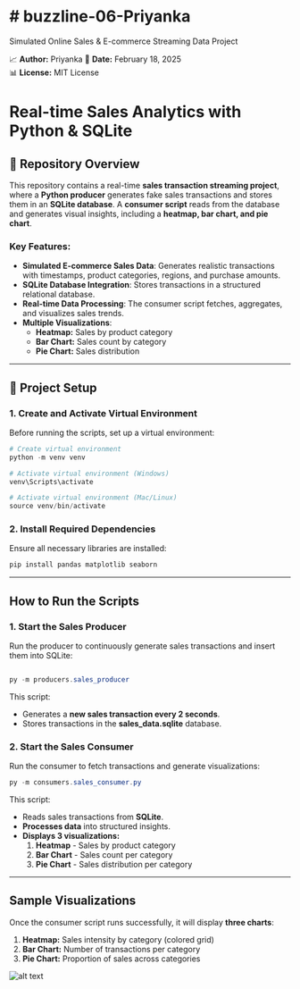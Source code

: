 # # buzzline-06-Priyanka
Simulated Online Sales &amp; E-commerce Streaming Data Project

📈 **Author:** Priyanka 
📅 **Date:** February 18, 2025  
📊 **License:** MIT License

#  Real-time Sales Analytics with Python & SQLite

## 📂 Repository Overview
This repository contains a real-time **sales transaction streaming project**, where a **Python producer** generates fake sales transactions and stores them in an **SQLite database**. A **consumer script** reads from the database and generates visual insights, including a **heatmap, bar chart, and pie chart**.

###  **Key Features:**
- **Simulated E-commerce Sales Data**: Generates realistic transactions with timestamps, product categories, regions, and purchase amounts.
- **SQLite Database Integration**: Stores transactions in a structured relational database.
- **Real-time Data Processing**: The consumer script fetches, aggregates, and visualizes sales trends.
- **Multiple Visualizations**:
  - **Heatmap:** Sales by product category
  - **Bar Chart:** Sales count by category
  - **Pie Chart:** Sales distribution

---
## 🚀 **Project Setup**
### **1️. Create and Activate Virtual Environment**
Before running the scripts, set up a virtual environment:
```powershell
# Create virtual environment
python -m venv venv

# Activate virtual environment (Windows)
venv\Scripts\activate

# Activate virtual environment (Mac/Linux)
source venv/bin/activate
```

### **2️. Install Required Dependencies**
Ensure all necessary libraries are installed:
```powershell
pip install pandas matplotlib seaborn
```
---
##  **How to Run the Scripts**
### **1️. Start the Sales Producer**
Run the producer to continuously generate sales transactions and insert them into SQLite:
```powershell

py -m producers.sales_producer
```
This script:
- Generates a **new sales transaction every 2 seconds**.
- Stores transactions in the **sales_data.sqlite** database.

### **2️. Start the Sales Consumer**
Run the consumer to fetch transactions and generate visualizations:
```powershell
py -m consumers.sales_consumer.py
```
This script:
- Reads sales transactions from **SQLite**.
- **Processes data** into structured insights.
- **Displays 3 visualizations:**
  1. **Heatmap** - Sales by product category
  2. **Bar Chart** - Sales count per category
  3. **Pie Chart** - Sales distribution per category

---
##  **Sample Visualizations**
Once the consumer script runs successfully, it will display **three charts**:
1. **Heatmap:** Sales intensity by category (colored grid)
2. **Bar Chart:** Number of transactions per category
3. **Pie Chart:** Proportion of sales across categories

![alt text](<Screenshot 2025-02-17 112106 sales triple.png>)



